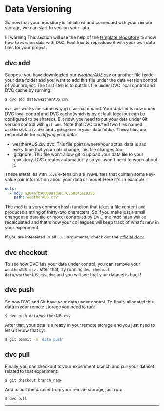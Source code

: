 # Data Versioning

So now that your repository is initialized and connected with your remote storage, we can start to version your data.

!!! warning
    This section will use the help of the [template repository](https://github.com/mlops-guide/dvc-gitactions) to show how to version data with DVC. Feel free to reproduce it with your own data files for your project.

## dvc add

Suppose you have downloaded our [_weatherAUS.csv_](https://www.kaggle.com/jsphyg/weather-dataset-rattle-package) or another file inside your data folder and you want to add this file under the data version control of your project. The first step is to put this file under DVC local control and DVC cache by running:

```bash
$ dvc add data/weatherAUS.csv
```

``` dvc add ``` works the same way ```git add``` command. Your dataset is now under DVC local control and DVC cache(which is by default local but can be configured to be shared). But now, you need to put your data under Git version control with ```git add```. Note that DVC created two files named ```weatherAUS.csv.dvc``` and ```.gitignore``` in your data folder. These files are responsible for *codifying* your data:

- weatherAUS.csv.dvc: This file points where your actual data is and every time that your data change, this file changes too.
- .gitignore: This file won't allow git to upload your data file to your repository. DVC creates automatically so you won't need to worry about it.

These metafiles with ```.dvc``` extension are YAML files that contain some key-value pair information about your data or model. Here it's an example:

```yaml
outs:
  - md5: a304afb96060aad90176268345e10355
    path: weatherAUS.csv
```

The *md5* is a very common hash function that takes a file content and produces a string of thirty-two characters. So if you make just a small change in a data file or model controlled by DVC, the md5 hash will be recalculated and that's how your colleagues will keep track of what's new in your experiment.

If  you are interested in all ```.dvc``` arguments, check out the [official docs](https://dvc.org/doc/user-guide/project-structure/dvc-files).

## dvc checkout

To see how DVC has your data under control, you can remove your ```weatherAUS.csv``` . After that, try running ```dvc checkout data/weatherAUS.csv.dvc``` and you will see that your dataset is back!

## dvc push

So now DVC and Git have your data under control. To finally allocated this data in your remote storage you need to run:

```bash
$ dvc push data/weatherAUS.csv
```

After that, your data is already in your remote storage and you just need to let Git know that by:

```bash
$ git commit -m 'data push'
```

## dvc pull

Finally,  you can checkout to your experiment branch and pull your dataset related to that experiment:

```bash
$ git checkout branch_name
```

And to pull the dataset from your remote storage, just run:

```bash
$ dvc pull
```

___